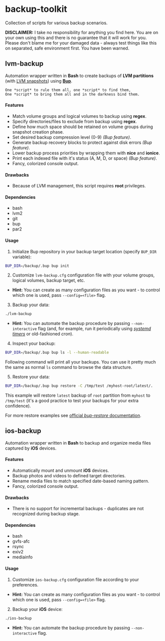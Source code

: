 # backup-toolkit
Collection of scripts for various backup scenarios.

**DISCLAIMER:**
I take no responsibility for anything you find here. You are on your own using this and there is no guarantee
that it will work for you. Please don't blame me for your damaged data - always test things like this on separated,
safe environment first. You have been warned.


## lvm-backup
Automation wrapper written in **Bash** to create backups of **LVM partitions**
(with [LVM snapshots](http://www.tldp.org/HOWTO/LVM-HOWTO/snapshots_backup.html)) using
**[Bup](https://github.com/bup/bup)**.

    One *script* to rule them all, one *script* to find them,
    One *script* to bring them all and in the darkness bind them.

#### Features
* Match volume groups and logical volumes to backup using **regex**.
* Specify directories/files to exclude from backup using **regex**.
* Define how much space should be retained on volume groups during snapshot creation phase.
* Set desired backup compression level (0-9) *(Bup feature)*.
* Generate backup recovery blocks to protect against disk errors *(Bup feature)*.
* Lower backup process priorities by wrapping them with **nice** and **ionice**.
* Print each indexed file with it's status (A, M, D, or space) *(Bup feature)*.
* Fancy, colorized console output.

#### Drawbacks
* Because of LVM management, this script requires **root** privileges.

#### Dependencies
* bash
* lvm2
* git
* bup
* par2

#### Usage
1) Initialize Bup repository in your backup target location (specify `BUP_DIR` variable):
```bash
BUP_DIR=/backup/.bup bup init
```

2) Customize `lvm-backup.cfg` configuration file with your volume groups, logical volumes, backup target, etc.
* **Hint:** You can create as many configuration files as you want - to control which one is used, pass
`--config=<file>` flag.

3) Backup your data:
```bash
./lvm-backup
```
* **Hint:** You can automate the backup procedure by passing `--non-interactive` flag (and, for example, run
it periodically using [*systemd timers*](https://wiki.archlinux.org/index.php/Systemd/Timers) or
old-fashioned *cron*).

4) Inspect your backup:
```bash
BUP_DIR=/backup/.bup bup ls -l --human-readable
```
Following command will print all your backups. You can use it pretty much the same as normal `ls` command to
browse the data structure.

5) Restore your data:
```bash
BUP_DIR=/backup/.bup bup restore -C /tmp/test /myhost-root/latest/.
```
This example will restore `latest` backup of `root` partition from `myhost` to `/tmp/test` (it's a good
practice to test your backups for your extra confidence).

For more restore examples see
[official *bup-restore* documentation](https://github.com/bup/bup/blob/master/Documentation/bup-restore.md).


## ios-backup
Automation wrapper written in **Bash** to backup and organize media files captured by **iOS** devices.

#### Features
* Automatically mount and unmount **iOS** devices.
* Backup photos and videos to defined target directories.
* Rename media files to match specified date-based naming pattern.
* Fancy, colorized console output.

#### Drawbacks
* There is no support for incremental backups - duplicates are not recognized during backup stage.

#### Dependencies
* bash
* gvfs-afc
* rsync
* exiv2
* mediainfo

#### Usage
1) Customize `ios-backup.cfg` configuration file according to your preferences.
* **Hint:** You can create as many configuration files as you want - to control which one is used, pass
`--config=<file>` flag.

2) Backup your **iOS** device:
```bash
./ios-backup
```
* **Hint:** You can automate the backup procedure by passing `--non-interactive` flag.
